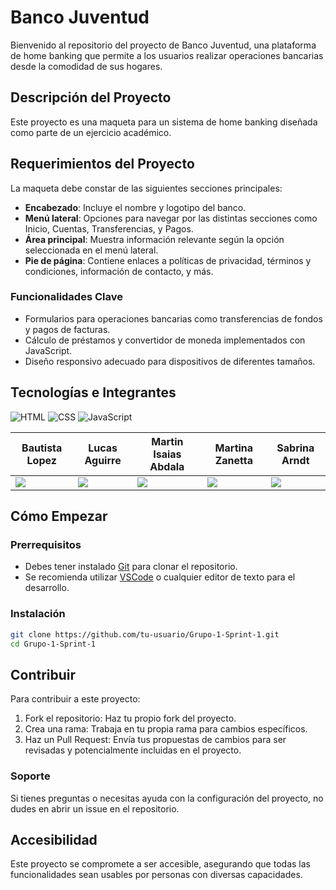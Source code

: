 # Banco Juventud

Bienvenido al repositorio del proyecto de Banco Juventud, una plataforma de home banking que permite a los usuarios realizar operaciones bancarias desde la comodidad de sus hogares.

## Descripción del Proyecto

Este proyecto es una maqueta para un sistema de home banking diseñada como parte de un ejercicio académico.

## Requerimientos del Proyecto

La maqueta debe constar de las siguientes secciones principales:

- **Encabezado**: Incluye el nombre y logotipo del banco.
- **Menú lateral**: Opciones para navegar por las distintas secciones como Inicio, Cuentas, Transferencias, y Pagos.
- **Área principal**: Muestra información relevante según la opción seleccionada en el menú lateral.
- **Pie de página**: Contiene enlaces a políticas de privacidad, términos y condiciones, información de contacto, y más.

### Funcionalidades Clave

- Formularios para operaciones bancarias como transferencias de fondos y pagos de facturas.
- Cálculo de préstamos y convertidor de moneda implementados con JavaScript.
- Diseño responsivo adecuado para dispositivos de diferentes tamaños.

## Tecnologías e Integrantes

![HTML](https://img.shields.io/badge/HTML-000.svg?style=for-the-badge&logo=html5&logoColor=e34f26) ![CSS](https://img.shields.io/badge/CSS-000.svg?style=for-the-badge&logo=css3&logoColor=1572B6) ![JavaScript](https://img.shields.io/badge/JavaScript-000.svg?style=for-the-badge&logo=javascript&logoColor=F7DF1E)

| **Bautista Lopez** | **Lucas Aguirre** | **Martin Isaias Abdala** | **Martina Zanetta** | **Sabrina Arndt** |
| --- | --- | --- | --- | --- |
| <a href="https://www.linkedin.com/in/bautistalopezlopez/"><img src="https://img.shields.io/badge/linkedin%20-%230077B5.svg?&style=for-the-badge&logo=linkedin&logoColor=white"/></a> | <a href="https://www.linkedin.com/in/lusoldev/"><img src="https://img.shields.io/badge/linkedin%20-%230077B5.svg?&style=for-the-badge&logo=linkedin&logoColor=white"/></a> | <a href="https://www.linkedin.com/in/martinisaiasabdala/"><img src="https://img.shields.io/badge/linkedin%20-%230077B5.svg?&style=for-the-badge&logo=linkedin&logoColor=white"/></a> | <a href="https://www.linkedin.com/in/martina-zanetta-41798522a/"><img src="https://img.shields.io/badge/linkedin%20-%230077B5.svg?&style=for-the-badge&logo=linkedin&logoColor=white"/></a> | <a href="https://www.linkedin.com/in/sabrina-arndt/"><img src="https://img.shields.io/badge/linkedin%20-%230077B5.svg?&style=for-the-badge&logo=linkedin&logoColor=white"/></a> |

## Cómo Empezar

### Prerrequisitos

- Debes tener instalado [Git](https://git-scm.com/) para clonar el repositorio.
- Se recomienda utilizar [VSCode](https://code.visualstudio.com/) o cualquier editor de texto para el desarrollo.

### Instalación

```bash
git clone https://github.com/tu-usuario/Grupo-1-Sprint-1.git
cd Grupo-1-Sprint-1
```

## Contribuir

Para contribuir a este proyecto:

1. Fork el repositorio: Haz tu propio fork del proyecto.
2. Crea una rama: Trabaja en tu propia rama para cambios específicos.
3. Haz un Pull Request: Envía tus propuestas de cambios para ser revisadas y potencialmente incluidas en el proyecto.

### Soporte

Si tienes preguntas o necesitas ayuda con la configuración del proyecto, no dudes en abrir un issue en el repositorio.

## Accesibilidad

Este proyecto se compromete a ser accesible, asegurando que todas las funcionalidades sean usables por personas con diversas capacidades.
